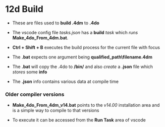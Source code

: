 # 12d Build

* These are files used to **build .4dm** to **.4do**

* The vscode config file _tasks.json_ has a **build** _task_ which _runs_ **Make_4do_From_4dm.bat**.

* **Ctrl + Shift + B** executes the build process for the current file with focus

* The **.bat** expects one argument being **qualified_path\filename.4dm**

* The **.bat** will copy the .4do to **/bin/**  and also _create_ a **.json** file which _stores_ some **info**

* The **.json** info contains various data at compile time

### Older compiler versions

* **Make_4do_From_4dm_v14.bat** points to the _v14.00_ installation area and is a simple way to compile to that versions

* To execute it can be accessed from the **Run Task** area of vscode